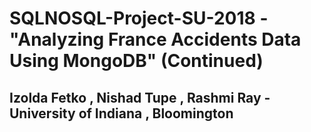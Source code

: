 # SQLNOSQL-Project-SU-2018 - "Analyzing France Accidents Data Using MongoDB" (Continued)
## Izolda Fetko , Nishad Tupe , Rashmi Ray - University of Indiana , Bloomington
